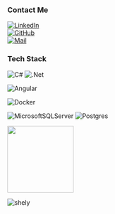 ### Contact Me
[![LinkedIn](https://img.shields.io/badge/linkedin-%230077B5.svg?style=for-the-badge&logo=linkedin&logoColor=white)](https://www.linkedin.com/in/omer-faruk-ozmen/)<br />
[![GitHub](https://img.shields.io/badge/github-%23121011.svg?style=for-the-badge&logo=github&logoColor=white)](https://github.com/omer-faruk-ozmen)<br />
[![Mail](https://img.shields.io/badge/Gmail-D14836?style=for-the-badge&logo=gmail&logoColor=white)](mailto:omerfarukozmen0@gmail.com)

### Tech Stack
![C#](https://img.shields.io/badge/c%23-%23239120.svg?style=for-the-badge&logo=c-sharp&logoColor=white)
![.Net](https://img.shields.io/badge/.NET-5C2D91?style=for-the-badge&logo=.net&logoColor=white)

![Angular](https://img.shields.io/badge/angular-%23DD0031.svg?style=for-the-badge&logo=angular&logoColor=white)

![Docker](https://img.shields.io/badge/docker-%230db7ed.svg?style=for-the-badge&logo=docker&logoColor=white)

![MicrosoftSQLServer](https://img.shields.io/badge/Microsoft%20SQL%20Server-CC2927?style=for-the-badge&logo=microsoft%20sql%20server&logoColor=white)
![Postgres](https://img.shields.io/badge/postgres-%23316192.svg?style=for-the-badge&logo=postgresql&logoColor=white)



<p><img height="150em" src="https://github-readme-stats.vercel.app/api?username=omer-faruk-ozmen&show_icons=true&theme=react&include_all_commits=true&count_private=true"/></p>



<p><img align="center" src="https://github-readme-stats.vercel.app/api/top-langs/?username=omer-faruk-ozmen&layout=compact" alt="shely"/></p>
